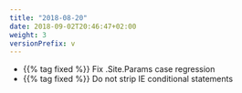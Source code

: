 ```yaml
---
title: "2018-08-20"
date: 2018-09-02T20:46:47+02:00
weight: 3
versionPrefix: v
---
```


- {{% tag fixed %}} Fix .Site.Params case regression
- {{% tag fixed %}} Do not strip IE conditional statements
